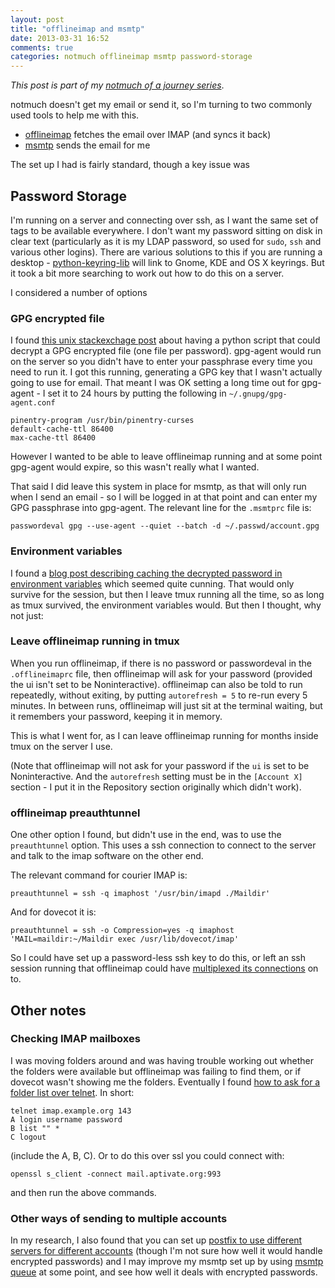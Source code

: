 ```yaml
---
layout: post
title: "offlineimap and msmtp"
date: 2013-03-31 16:52
comments: true
categories: notmuch offlineimap msmtp password-storage
---
```

*This post is part of my [notmuch of a journey series](/blog/2013/03/notmuch/)*.

notmuch doesn't get my email or send it, so I'm turning to two commonly used tools to help me with this.

* [offlineimap](http://docs.offlineimap.org/en/latest/MANUAL.html) fetches the email over IMAP (and syncs it back)
* [msmtp](http://msmtp.sourceforge.net/) sends the email for me

The set up I had is fairly standard, though a key issue was 

## Password Storage

I'm running on a server and connecting over ssh, as I want the same set of tags to be available everywhere.  I don't want my password sitting on disk in clear text (particularly as it is my LDAP password, so used for `sudo`, `ssh` and various other logins).  There are various solutions to this if you are running a desktop - [python-keyring-lib](https://bitbucket.org/kang/python-keyring-lib) will link to Gnome, KDE and OS X keyrings.  But it took a bit more searching to work out how to do this on a server.

I considered a number of options

### GPG encrypted file

I found [this unix stackexchage post](http://unix.stackexchange.com/a/48355/668) about having a python script that could decrypt a GPG encrypted file (one file per password).  gpg-agent would run on the server so you didn't have to enter your passphrase every time you need to run it.  I got this running, generating a GPG key that I wasn't actually going to use for email.  That meant I was OK setting a long time out for gpg-agent - I set it to 24 hours by putting the following in `~/.gnupg/gpg-agent.conf`

    pinentry-program /usr/bin/pinentry-curses
    default-cache-ttl 86400
    max-cache-ttl 86400

However I wanted to be able to leave offlineimap running and at some point gpg-agent would expire, so this wasn't really what I wanted.

That said I did leave this system in place for msmtp, as that will only run when I send an email - so I will be logged in at that point and can enter my GPG passphrase into gpg-agent.  The relevant line for the `.msmtprc` file is:

    passwordeval gpg --use-agent --quiet --batch -d ~/.passwd/account.gpg

### Environment variables

I found a [blog post describing caching the decrypted password in environment variables](https://blog.erroneousthoughts.org/461-2/) which seemed quite cunning.  That would only survive for the session, but then I leave tmux running all the time, so as long as tmux survived, the environment variables would.  But then I thought, why not just:

### Leave offlineimap running in tmux

When you run offlineimap, if there is no password or passwordeval in the `.offlineimaprc` file, then offlineimap will ask for your password (provided the ui isn't set to be Noninteractive).  offlineimap can also be told to run repeatedly, without exiting, by putting `autorefresh = 5` to re-run every 5 minutes.  In between runs, offlineimap will just sit at the terminal waiting, but it remembers your password, keeping it in memory.

This is what I went for, as I can leave offlineimap running for months inside tmux on the server I use.

(Note that offlineimap will not ask for your password if the `ui` is set to be Noninteractive.  And the `autorefresh` setting must be in the `[Account X]` section - I put it in the Repository section originally which didn't work).

### offlineimap preauthtunnel

One other option I found, but didn't use in the end, was to use the `preauthtunnel` option.  This uses a ssh connection to connect to the server and talk to the imap software on the other end.

The relevant command for courier IMAP is:

    preauthtunnel = ssh -q imaphost '/usr/bin/imapd ./Maildir'

And for dovecot it is:

    preauthtunnel = ssh -o Compression=yes -q imaphost 'MAIL=maildir:~/Maildir exec /usr/lib/dovecot/imap'

So I could have set up a password-less ssh key to do this, or left an ssh session running that offlineimap could have [multiplexed its connections](http://protempore.net/~calvins/howto/ssh-connection-sharing/) on to.

## Other notes

### Checking IMAP mailboxes

I was moving folders around and was having trouble working out whether the folders were available but offlineimap was failing to find them, or if dovecot wasn't showing me the folders.  Eventually I found [how to ask for a folder list over telnet](http://wiki.dovecot.org/MissingMailboxes). In short:

    telnet imap.example.org 143
    A login username password
    B list "" *
    C logout

(include the A, B, C).  Or to do this over ssl you could connect with:

    openssl s_client -connect mail.aptivate.org:993

and then run the above commands.

### Other ways of sending to multiple accounts

In my research, I also found that you can set up [postfix to use different servers for different accounts](http://paul.frields.org/2009/07/12/best-in-show/) (though I'm not sure how well it would handle encrypted passwords) and I may improve my msmtp set up by using [msmtp queue](https://wiki.archlinux.org/index.php/Msmtp#Using_msmtp_offline) at some point, and see how well it deals with encrypted passwords.
